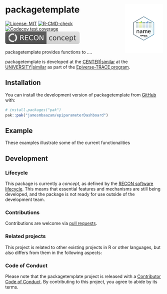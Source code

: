 
<!-- README.md is generated from README.Rmd. Please edit that file. -->
<!-- The code to render this README is stored in .github/workflows/render-readme.yaml -->
<!-- Variables marked with double curly braces will be transformed beforehand: -->
<!-- `packagename` is extracted from the DESCRIPTION file -->
<!-- `gh_repo` is extracted via a special environment variable in GitHub Actions -->

# packagetemplate <img src="man/figures/logo.svg" align="right" width="120" alt="" />

<!-- badges: start -->

[![License:
MIT](https://img.shields.io/badge/License-MIT-yellow.svg)](https://opensource.org/license/mit/)
[![R-CMD-check](https://github.com/jamesmbaazam/epiparameterDashboard/actions/workflows/R-CMD-check.yaml/badge.svg)](https://github.com/jamesmbaazam/epiparameterDashboard/actions/workflows/R-CMD-check.yaml)
[![Codecov test
coverage](https://codecov.io/gh/jamesmbaazam/epiparameterDashboard/branch/main/graph/badge.svg)](https://app.codecov.io/gh/jamesmbaazam/epiparameterDashboard?branch=main)
[![lifecycle-concept](https://raw.githubusercontent.com/reconverse/reconverse.github.io/master/images/badge-concept.svg)](https://www.reconverse.org/lifecycle.html#concept)
<!-- badges: end -->

packagetemplate provides functions to ….

<!-- This sentence is optional and can be removed -->

packagetemplate is developed at the [CENTER\|similar](url) at the
[UNIVERSITY\|similar](url) as part of the [Epiverse-TRACE
program](https://data.org/initiatives/epiverse/).

## Installation

You can install the development version of packagetemplate from
[GitHub](https://github.com/) with:

``` r
# install.packages("pak")
pak::pak("jamesmbaazam/epiparameterDashboard")
```

## Example

These examples illustrate some of the current functionalities

## Development

### Lifecycle

This package is currently a *concept*, as defined by the [RECON software
lifecycle](https://www.reconverse.org/lifecycle.html). This means that
essential features and mechanisms are still being developed, and the
package is not ready for use outside of the development team.

### Contributions

Contributions are welcome via [pull
requests](https://github.com/jamesmbaazam/epiparameterDashboard/pulls).

### Related projects

This project is related to other existing projects in R or other
languages, but also differs from them in the following aspects:

### Code of Conduct

Please note that the packagetemplate project is released with a
[Contributor Code of
Conduct](https://github.com/epiverse-trace/.github/blob/main/CODE_OF_CONDUCT.md).
By contributing to this project, you agree to abide by its terms.
